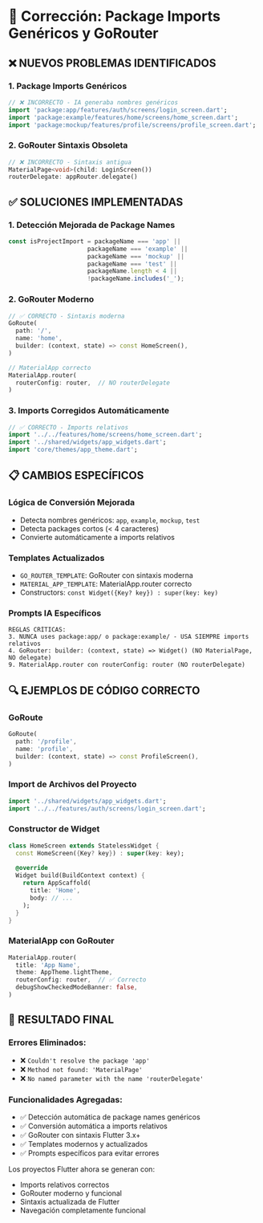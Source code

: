 # 🚨 Corrección: Package Imports Genéricos y GoRouter

## ❌ NUEVOS PROBLEMAS IDENTIFICADOS

### 1. Package Imports Genéricos
```dart
// ❌ INCORRECTO - IA generaba nombres genéricos
import 'package:app/features/auth/screens/login_screen.dart';
import 'package:example/features/home/screens/home_screen.dart';
import 'package:mockup/features/profile/screens/profile_screen.dart';
```

### 2. GoRouter Sintaxis Obsoleta  
```dart
// ❌ INCORRECTO - Sintaxis antigua
MaterialPage<void>(child: LoginScreen())
routerDelegate: appRouter.delegate()
```

## ✅ SOLUCIONES IMPLEMENTADAS

### 1. Detección Mejorada de Package Names
```typescript
const isProjectImport = packageName === 'app' || 
                      packageName === 'example' ||
                      packageName === 'mockup' ||
                      packageName === 'test' ||
                      packageName.length < 4 ||
                      !packageName.includes('_');
```

### 2. GoRouter Moderno
```dart
// ✅ CORRECTO - Sintaxis moderna
GoRoute(
  path: '/',
  name: 'home',
  builder: (context, state) => const HomeScreen(),
)

// MaterialApp correcto
MaterialApp.router(
  routerConfig: router,  // NO routerDelegate
)
```

### 3. Imports Corregidos Automáticamente
```dart
// ✅ CORRECTO - Imports relativos
import '../../features/home/screens/home_screen.dart';
import '../shared/widgets/app_widgets.dart';
import 'core/themes/app_theme.dart';
```

## 📋 CAMBIOS ESPECÍFICOS

### Lógica de Conversión Mejorada
- Detecta nombres genéricos: `app`, `example`, `mockup`, `test`
- Detecta packages cortos (< 4 caracteres)
- Convierte automáticamente a imports relativos

### Templates Actualizados
- `GO_ROUTER_TEMPLATE`: GoRouter con sintaxis moderna
- `MATERIAL_APP_TEMPLATE`: MaterialApp.router correcto
- Constructors: `const Widget({Key? key}) : super(key: key)`

### Prompts IA Específicos
```
REGLAS CRÍTICAS:
3. NUNCA uses package:app/ o package:example/ - USA SIEMPRE imports relativos
4. GoRouter: builder: (context, state) => Widget() (NO MaterialPage, NO delegate)
9. MaterialApp.router con routerConfig: router (NO routerDelegate)
```

## 🔍 EJEMPLOS DE CÓDIGO CORRECTO

### GoRoute
```dart
GoRoute(
  path: '/profile',
  name: 'profile',
  builder: (context, state) => const ProfileScreen(),
)
```

### Import de Archivos del Proyecto
```dart
import '../shared/widgets/app_widgets.dart';
import '../../features/auth/screens/login_screen.dart';
```

### Constructor de Widget
```dart
class HomeScreen extends StatelessWidget {
  const HomeScreen({Key? key}) : super(key: key);
  
  @override
  Widget build(BuildContext context) {
    return AppScaffold(
      title: 'Home',
      body: // ...
    );
  }
}
```

### MaterialApp con GoRouter
```dart
MaterialApp.router(
  title: 'App Name',
  theme: AppTheme.lightTheme,
  routerConfig: router,  // ✅ Correcto
  debugShowCheckedModeBanner: false,
)
```

## 🚀 RESULTADO FINAL

### Errores Eliminados:
- ❌ `Couldn't resolve the package 'app'`
- ❌ `Method not found: 'MaterialPage'`
- ❌ `No named parameter with the name 'routerDelegate'`

### Funcionalidades Agregadas:
- ✅ Detección automática de package names genéricos
- ✅ Conversión automática a imports relativos
- ✅ GoRouter con sintaxis Flutter 3.x+
- ✅ Templates modernos y actualizados
- ✅ Prompts específicos para evitar errores

Los proyectos Flutter ahora se generan con:
- Imports relativos correctos
- GoRouter moderno y funcional  
- Sintaxis actualizada de Flutter
- Navegación completamente funcional 